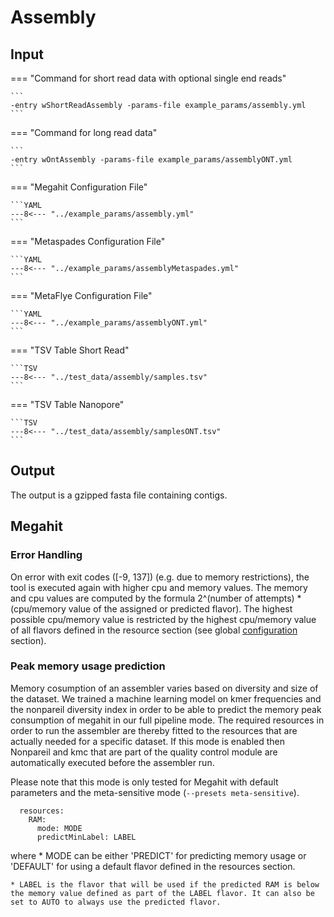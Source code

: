 # Assembly

## Input

=== "Command for short read data with optional single end reads"

    ```
    -entry wShortReadAssembly -params-file example_params/assembly.yml
    ```

=== "Command for long read data"

    ```
    -entry wOntAssembly -params-file example_params/assemblyONT.yml
    ```

=== "Megahit Configuration File"

    ```YAML
    ---8<--- "../example_params/assembly.yml"
    ```

=== "Metaspades Configuration File"

    ```YAML
    ---8<--- "../example_params/assemblyMetaspades.yml"
    ```

=== "MetaFlye Configuration File"

    ```YAML
    ---8<--- "../example_params/assemblyONT.yml"
    ```

=== "TSV Table Short Read"

    ```TSV
    ---8<--- "../test_data/assembly/samples.tsv"
    ```

=== "TSV Table Nanopore"

    ```TSV
    ---8<--- "../test_data/assembly/samplesONT.tsv"
    ```
 
 
## Output

The output is a gzipped fasta file containing contigs.

## Megahit 

### Error Handling

On error with exit codes ([-9, 137]) (e.g. due to memory restrictions), the tool is executed again with higher cpu and memory values.
The memory and cpu values are computed by the formula 2^(number of attempts) * (cpu/memory value of the assigned or predicted flavor).
The highest possible cpu/memory value is restricted by the highest cpu/memory value of all flavors defined in the resource section 
(see global [configuration](../pipeline_configuration.md) section). 

### Peak memory usage prediction

Memory cosumption of an assembler varies based on diversity and size of the dataset. We trained a machine learning model on kmer frequencies
and the nonpareil diversity index in order to be able to predict the memory peak consumption of megahit in our full pipeline mode. The required
resources in order to run the assembler are thereby fitted to the resources that are actually needed for a specific dataset. If this
mode is enabled then Nonpareil and kmc that are part of the quality control module are automatically executed before the assembler run.  

Please note that this mode is only tested for Megahit with default parameters and the meta-sensitive mode (`--presets meta-sensitive`).

```
  resources:
    RAM: 
      mode: MODE
      predictMinLabel: LABEL
```

where 
    * MODE can be either 'PREDICT' for predicting memory usage or 'DEFAULT' for using a default flavor defined in the resources section.

    * LABEL is the flavor that will be used if the predicted RAM is below the memory value defined as part of the LABEL flavor. It can also be set to AUTO to always use the predicted flavor.
